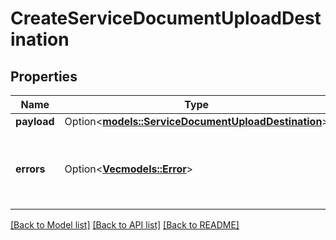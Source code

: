 # CreateServiceDocumentUploadDestination

## Properties

Name | Type | Description | Notes
------------ | ------------- | ------------- | -------------
**payload** | Option<[**models::ServiceDocumentUploadDestination**](ServiceDocumentUploadDestination.md)> |  | [optional]
**errors** | Option<[**Vec<models::Error>**](Error.md)> | A list of error responses returned when a request is unsuccessful. | [optional]

[[Back to Model list]](../README.md#documentation-for-models) [[Back to API list]](../README.md#documentation-for-api-endpoints) [[Back to README]](../README.md)


